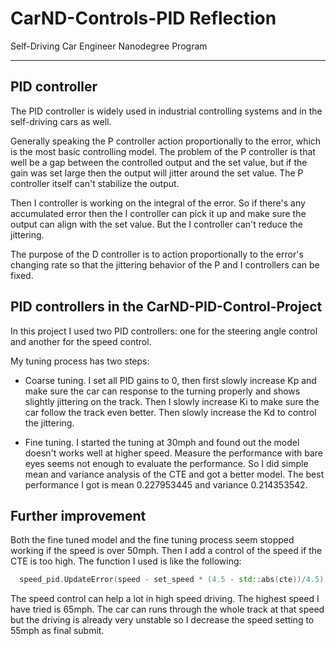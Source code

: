# CarND-Controls-PID Reflection
Self-Driving Car Engineer Nanodegree Program

---

## PID controller
The PID controller is widely used in industrial controlling systems and in the self-driving cars as well. 

Generally speaking the P controller action proportionally to the error, which is the most basic controlling model. The problem of the P controller is that well be a gap between the controlled output and the set value, but if the gain was set large then the output will jitter around the set value. The P controller itself can't stabilize the output.

Then I controller is working on the integral of the error. So if there's any accumulated error then the I controller can pick it up and make sure the output can align with the set value. But the I controller can't reduce the jittering. 

The purpose of the D controller is to action proportionally to the error's changing rate so that the jittering behavior of the P and I controllers can be fixed.

## PID controllers in the CarND-PID-Control-Project
In this project I used two PID controllers: one for the steering angle control and another for the speed control.

My tuning process has two steps:

* Coarse tuning. I set all PID gains to 0, then first slowly increase Kp and make sure the car can response to the turning properly and shows slightly jittering on the track. Then I slowly increase Ki to make sure the car follow the track even better. Then slowly increase the Kd to control the jittering.

* Fine tuning. I started the tuning at 30mph and found out the model doesn't works well at higher speed. Measure the performance with bare eyes seems not enough to evaluate the performance. So I did simple mean and variance analysis of the CTE and got a better model. The best performance I got is mean 0.227953445 and variance 0.214353542.

## Further improvement
Both the fine tuned model and the fine tuning process seem stopped working if the speed is over 50mph. Then I add a control of the speed if the CTE is too high. The function I used is like the following:

```C++
  speed_pid.UpdateError(speed - set_speed * (4.5 - std::abs(cte))/4.5); // slow down when the cte is high
```

The speed control can help a lot in high speed driving. The highest speed I have tried is 65mph. The car can runs through the whole track at that speed but the driving is already very unstable so I decrease the speed setting to 55mph as final submit.

